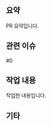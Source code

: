 ## 요약
PR 요약입니다. <!-- [BE-00] 제목 -->

## 관련 이슈
#0 <!-- 여러 개 태그 가능합니다 -->

## 작업 내용
작업한 내용입니다.

## 기타
<!-- 남기고 싶은 말이 있으면 적어주세요 -->
<!-- Assignees 과 Labels 설정 부탁드립니다 -->
<!-- PR 방향 제대로 설정되어 있는지 꼭! 확인 부탁드립니다 -->
<!-- PR 출발지는 본인 로컬 레포지토리의 feat/be-00 입니다 -->
<!-- PR 도착지는 Team15_BE 레포지토리의 weekly/00 입니다 -->